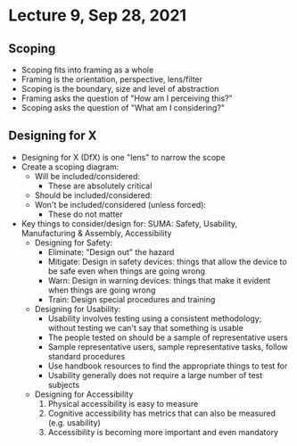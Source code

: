 # Lecture 9, Sep 28, 2021

## Scoping

* Scoping fits into framing as a whole
* Framing is the orientation, perspective, lens/filter
* Scoping is the boundary, size and level of abstraction
* Framing asks the question of "How am I perceiving this?"
* Scoping asks the question of "What am I considering?"

## Designing for X

* Designing for X (DfX) is one "lens" to narrow the scope
* Create a scoping diagram:
	* Will be included/considered:
		* These are absolutely critical
	* Should be included/considered:
	* Won't be included/considered (unless forced):
		* These do not matter
* Key things to consider/design for: SUMA: Safety, Usability, Manufacturing & Assembly, Accessibility
	* Designing for Safety:
		* Eliminate: "Design out" the hazard
		* Mitigate: Design in safety devices: things that allow the device to be safe even when things are going wrong
		* Warn: Design in warning devices: things that make it evident when things are going wrong
		* Train: Design special procedures and training
	* Designing for Usability:
		* Usability involves testing using a consistent methodology; without testing we can't say that something is usable
		* The people tested on should be a sample of representative users
		* Sample representative users, sample representative tasks, follow standard procedures
		* Use handbook resources to find the appropriate things to test for
		* Usability generally does not require a large number of test subjects
	* Designing for Accessibility
		1. Physical accessibility is easy to measure
		2. Cognitive accessibility has metrics that can also be measured (e.g. usability)
		3. Accessibility is becoming more important and even mandatory

